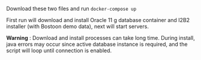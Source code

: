 Download these two files and run 
`docker-compose up` 

First run will download and install Oracle 11 g database container and I2B2 installer (with Bostoon demo data), next will start servers. 

**Warning** : Download and install processes can take long time. During install, java errors may occur since active database instance is required, and the script will loop until connection is enabled.
